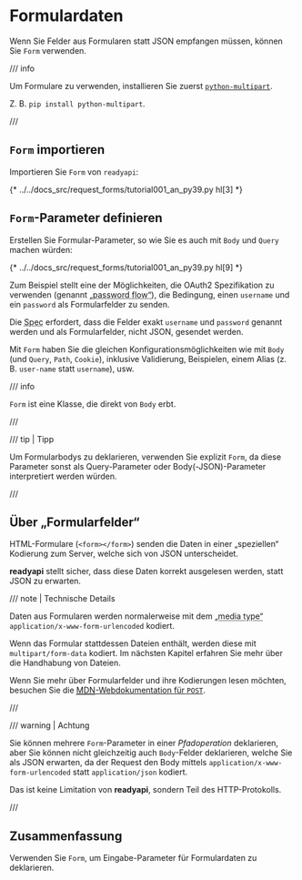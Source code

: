 # Formulardaten

Wenn Sie Felder aus Formularen statt JSON empfangen müssen, können Sie `Form` verwenden.

/// info

Um Formulare zu verwenden, installieren Sie zuerst <a href="https://andrew-d.github.io/python-multipart/" class="external-link" target="_blank">`python-multipart`</a>.

Z. B. `pip install python-multipart`.

///

## `Form` importieren

Importieren Sie `Form` von `readyapi`:

{* ../../docs_src/request_forms/tutorial001_an_py39.py hl[3] *}

## `Form`-Parameter definieren

Erstellen Sie Formular-Parameter, so wie Sie es auch mit `Body` und `Query` machen würden:

{* ../../docs_src/request_forms/tutorial001_an_py39.py hl[9] *}

Zum Beispiel stellt eine der Möglichkeiten, die OAuth2 Spezifikation zu verwenden (genannt <abbr title='„Passwort-Fluss“'>„password flow“</abbr>), die Bedingung, einen `username` und ein `password` als Formularfelder zu senden.

Die <abbr title="Specification – Spezifikation">Spec</abbr> erfordert, dass die Felder exakt `username` und `password` genannt werden und als Formularfelder, nicht JSON, gesendet werden.

Mit `Form` haben Sie die gleichen Konfigurationsmöglichkeiten wie mit `Body` (und `Query`, `Path`, `Cookie`), inklusive Validierung, Beispielen, einem Alias (z. B. `user-name` statt `username`), usw.

/// info

`Form` ist eine Klasse, die direkt von `Body` erbt.

///

/// tip | Tipp

Um Formularbodys zu deklarieren, verwenden Sie explizit `Form`, da diese Parameter sonst als Query-Parameter oder Body(-JSON)-Parameter interpretiert werden würden.

///

## Über „Formularfelder“

HTML-Formulare (`<form></form>`) senden die Daten in einer „speziellen“ Kodierung zum Server, welche sich von JSON unterscheidet.

**readyapi** stellt sicher, dass diese Daten korrekt ausgelesen werden, statt JSON zu erwarten.

/// note | Technische Details

Daten aus Formularen werden normalerweise mit dem <abbr title='Media type – Medientyp, Typ des Mediums'>„media type“</abbr> `application/x-www-form-urlencoded` kodiert.

Wenn das Formular stattdessen Dateien enthält, werden diese mit `multipart/form-data` kodiert. Im nächsten Kapitel erfahren Sie mehr über die Handhabung von Dateien.

Wenn Sie mehr über Formularfelder und ihre Kodierungen lesen möchten, besuchen Sie die <a href="https://developer.mozilla.org/en-US/docs/Web/HTTP/Methods/POST" class="external-link" target="_blank"><abbr title="Mozilla Developer Network – Mozilla-Entwickler-Netzwerk">MDN</abbr>-Webdokumentation für <code>POST</code></a>.

///

/// warning | Achtung

Sie können mehrere `Form`-Parameter in einer *Pfadoperation* deklarieren, aber Sie können nicht gleichzeitig auch `Body`-Felder deklarieren, welche Sie als JSON erwarten, da der Request den Body mittels `application/x-www-form-urlencoded` statt `application/json` kodiert.

Das ist keine Limitation von **readyapi**, sondern Teil des HTTP-Protokolls.

///

## Zusammenfassung

Verwenden Sie `Form`, um Eingabe-Parameter für Formulardaten zu deklarieren.
